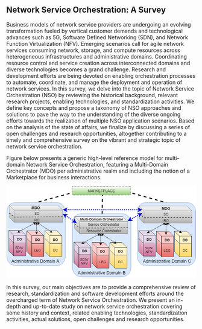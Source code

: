 ## Network Service Orchestration: A Survey

Business models of network service providers are
undergoing an evolving transformation fueled by vertical customer
demands and technological advances such as 5G, Software
Defined Networking (SDN), and Network Function Virtualization
(NFV). Emerging scenarios call for agile network
services consuming network, storage, and compute resources
across heterogeneous infrastructures and administrative domains.
Coordinating resource control and service creation across interconnected
domains and diverse technologies becomes a grand
challenge. Research and development efforts are being devoted
on enabling orchestration processes to automate, coordinate, and
manage the deployment and operation of network services. In this
survey, we delve into the topic of Network Service Orchestration
(NSO) by reviewing the historical background, relevant research
projects, enabling technologies, and standardization activities. We
define key concepts and propose a taxonomy of NSO approaches
and solutions to pave the way to the understanding of the
diverse ongoing efforts towards the realization of multiple NSO
application scenarios. Based on the analysis of the state of
affairs, we finalize by discussing a series of open challenges
and research opportunities, altogether contributing to a timely
and comprehensive survey on the vibrant and strategic topic of
network service orchestration.

Figure below presents a generic high-level reference model
for multi-domain Network Service Orchestration, featuring a
Multi-Domain Orchestrator (MDO) per administrative realm
and including the notion of a Marketplace for business interactions.

![High-level reference model to illustrate the scope of Network Service Orchestration (NSO)](https://github.com/intrig-unicamp/publications/blob/master/NSO-Survey/Figures/01_Introduction/mdo.png)

In this survey, our main objectives are to provide a comprehensive
review of research, standardization and software
development efforts around the overcharged term of Network
Service Orchestration. We present an in-depth and up-to-date
study on network service orchestration covering some history
and context, related enabling technologies, standardization activities,
actual solutions, open challenges and research opportunities.
